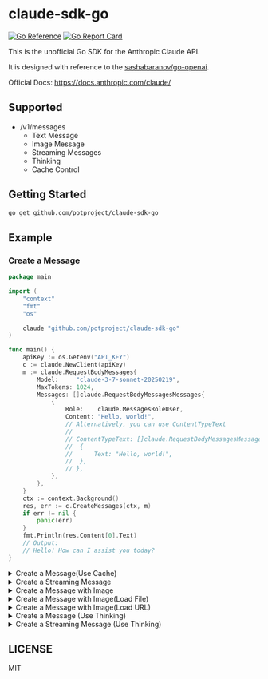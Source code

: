 # claude-sdk-go
[![Go Reference](https://pkg.go.dev/badge/github.com/potproject/claude-sdk-go.svg)](https://pkg.go.dev/github.com/potproject/claude-sdk-go)
[![Go Report Card](https://goreportcard.com/badge/github.com/potproject/claude-sdk-go)](https://goreportcard.com/report/github.com/potproject/claude-sdk-go)

This is the unofficial Go SDK for the Anthropic Claude API.

It is designed with reference to the [sashabaranov/go-openai](https://github.com/sashabaranov/go-openai).

Official Docs: https://docs.anthropic.com/claude/

## Supported
* /v1/messages
  * Text Message
  * Image Message
  * Streaming Messages
  * Thinking
  * Cache Control

## Getting Started
```bash
go get github.com/potproject/claude-sdk-go
```

## Example
### Create a Message
```go
package main

import (
	"context"
	"fmt"
	"os"

	claude "github.com/potproject/claude-sdk-go"
)

func main() {
	apiKey := os.Getenv("API_KEY")
	c := claude.NewClient(apiKey)
	m := claude.RequestBodyMessages{
		Model:     "claude-3-7-sonnet-20250219",
		MaxTokens: 1024,
		Messages: []claude.RequestBodyMessagesMessages{
			{
				Role:    claude.MessagesRoleUser,
				Content: "Hello, world!",
				// Alternatively, you can use ContentTypeText
				//
				// ContentTypeText: []claude.RequestBodyMessagesMessagesContentTypeText{
				// 	{
				// 		Text: "Hello, world!",
				// 	},
				// },
			},
		},
	}
	ctx := context.Background()
	res, err := c.CreateMessages(ctx, m)
	if err != nil {
		panic(err)
	}
	fmt.Println(res.Content[0].Text)
	// Output:
	// Hello! How can I assist you today?
}

```

<details>
<summary>Create a Message(Use Cache)</summary>

### Create a Message(Use Cache)
```go
	apiKey := os.Getenv("API_KEY")
	c := claude.NewClient(apiKey)
	m := claude.RequestBodyMessages{
		Model:     "claude-3-7-sonnet-20250219",
		MaxTokens: 1024,
		SystemTypeText: []claude.RequestBodySystemTypeText{
			claude.UseSystemCacheEphemeral("Please speak in Japanese."),
		},
		Messages: []claude.RequestBodyMessagesMessages{
			{
				Role: claude.MessagesRoleUser,
				ContentTypeText: []claude.RequestBodyMessagesMessagesContentTypeText{
					{
						Text:         "Hello!",
						CacheControl: claude.UseCacheEphemeral(),
					},
				},
			},
		},
	}
	ctx := context.Background()
	res, err := c.CreateMessages(ctx, m)
	if err != nil {
		panic(err)
	}
	fmt.Println(res.Content[0].Text)
	// Output:
	// こんにちは！日本語でお話しましょう。

```

</details>


<details>
<summary>Create a Streaming Message</summary>

### Create a Streaming Message
```go
package main

import (
	"context"
	"errors"
	"fmt"
	"io"
	"os"

	claude "github.com/potproject/claude-sdk-go"
)

func main() {
	apiKey := os.Getenv("API_KEY")
	c := claude.NewClient(apiKey)
	m := claude.RequestBodyMessages{
		Model:     "claude-3-7-sonnet-20250219",
		MaxTokens: 1024,
		Messages: []claude.RequestBodyMessagesMessages{
			{
				Role:    claude.MessagesRoleUser,
				Content: "Hello, world!",
			},
		},
	}
	ctx := context.Background()
	stream, err := c.CreateMessagesStream(ctx, m)
	if err != nil {
		panic(err)
	}
	defer stream.Close()
	for {
		res, err := stream.Recv()
		if errors.Is(err, io.EOF) {
			break
		}
		if err != nil {
			panic(err)
		}
		fmt.Printf("%s", res.Content[0].Text)
	}
	fmt.Println()
	// Output:
	// Hello! How can I assist you today?
	//
}

```

</details>

<details>
<summary>Create a Message with Image</summary>

### Create a Message with Image
```go
package main

import (
	"context"
	"fmt"
	"os"

	claude "github.com/potproject/claude-sdk-go"
)

func main() {
	apiKey := os.Getenv("API_KEY")
	c := claude.NewClient(apiKey)
	m := claude.RequestBodyMessages{
		Model:     "claude-3.7-sonnet-20250219",
		MaxTokens: 1024,
		Messages: []claude.RequestBodyMessagesMessages{
			{
				Role: claude.MessagesRoleUser,
				ContentTypeImage: []claude.RequestBodyMessagesMessagesContentTypeImage{
					{
						Source: claude.RequestBodyMessagesMessagesContentTypeImageSource{
							Type:      "base64",
							MediaType: "image/png",
							Data:      "iVBORw0KG...",
						},
						CacheControl: claude.UseCacheEphemeral(), // Use Propmt Caching. optional
					},
				},
			},
		},
	}
	ctx := context.Background()
	res, err := c.CreateMessages(ctx, m)
	if err != nil {
		panic(err)
	}
	fmt.Println(res.Content[0].Text)
}

```

</details>


<details>
<summary>Create a Message with Image(Load File)</summary>

### Create a Message with Image(Load File)
```go
package main

import (
	"context"
	"fmt"
	"os"

	claude "github.com/potproject/claude-sdk-go"
)

func main() {
	apiKey := os.Getenv("API_KEY")
	c := claude.NewClient(apiKey)
	source, err := claude.TypeImageSourceLoadFile("image.png")
	if err != nil {
		panic(err)
	}
	m := claude.RequestBodyMessages{
		Model:     "claude-3-7-sonnet-20250219",
		MaxTokens: 1024,
		Messages: []claude.RequestBodyMessagesMessages{
			{
				Role: claude.MessagesRoleUser,
				ContentTypeImage: []claude.RequestBodyMessagesMessagesContentTypeImage{
					{
						Source: source,
					},
				},
			},
		},
	}
	ctx := context.Background()
	res, err := c.CreateMessages(ctx, m)
	if err != nil {
		panic(err)
	}
	fmt.Println(res.Content[0].Text)
}

```

</details>


<details>
<summary>Create a Message with Image(Load URL)</summary>

### Create a Message with Image(Load URL)
```go
package main

import (
	"context"
	"fmt"
	"os"

	claude "github.com/potproject/claude-sdk-go"
)

func main() {
	apiKey := os.Getenv("API_KEY")
	c := claude.NewClient(apiKey)
	source, err := claude.TypeImageSourceLoadFile("image.png")
	if err != nil {
		panic(err)
	}
	m := claude.RequestBodyMessages{
		Model:     "claude-3-7-sonnet-20250219",
		MaxTokens: 1024,
		Messages: []claude.RequestBodyMessagesMessages{
			{
				Role: claude.MessagesRoleUser,
				ContentTypeImage: []claude.RequestBodyMessagesMessagesContentTypeImage{
					{
						Source: claude.TypeImageSourceLoadUrl("https://github.com/potproject/claude-sdk-go/blob/main/example/messages_image_file/image.png?raw=true"),
					},
				},
			},
		},
	}
	ctx := context.Background()
	res, err := c.CreateMessages(ctx, m)
	if err != nil {
		panic(err)
	}
	fmt.Println(res.Content[0].Text)
}

```

</details>

<details>
<summary>Create a Message (Use Thinking)</summary>

### Create a Message (Use Thinking)
```go
package main

import (
	"context"
	"fmt"
	"os"

	claude "github.com/potproject/claude-sdk-go"
)

func main() {
	apiKey := os.Getenv("API_KEY")
	c := claude.NewClient(apiKey)
	m := claude.RequestBodyMessages{
		Model:     "claude-3-7-sonnet-20250219",
		MaxTokens: 8192,
		Thinking:  claude.UseThinking(4096),
		Messages: []claude.RequestBodyMessagesMessages{
			{
				Role:    claude.MessagesRoleUser,
				Content: "Hello, world!",
			},
		},
	}
	ctx := context.Background()
	res, err := c.CreateMessages(ctx, m)
	if err != nil {
		panic(err)
	}

	// Output:
	// [thinking] This is a simple "Hello, world!" greeting from the user. It's a common first phrase in programming and also a standard greeting in conversations with AI assistants. I should respond in a friendly and welcoming manner.
	// [text] Hi there! It's nice to meet you. "Hello, world!" is such a classic greeting - it brings back memories of first programming lessons for many! How are you doing today? Is there something specific I can help you with?
	for _, v := range res.Content {
		if v.Type == claude.ResponseBodyMessagesContentTypeThinking {
			fmt.Println("[thinking]", v.Thinking)
		}
		if v.Type == claude.ResponseBodyMessagesContentTypeText {
			fmt.Println("[text]", v.Text)
		}
	}
}

```

</details>

<details>
<summary>Create a Streaming Message (Use Thinking)</summary>

### Create a Streaming Message (Use Thinking)
```go
package main

import (
	"context"
	"errors"
	"fmt"
	"io"
	"os"

	claude "github.com/potproject/claude-sdk-go"
)

func main() {
	apiKey := os.Getenv("API_KEY")
	c := claude.NewClient(apiKey)
	m := claude.RequestBodyMessages{
		Model:     "claude-3-7-sonnet-20250219",
		MaxTokens: 8192,
		Thinking:  claude.UseThinking(4096),
		Messages: []claude.RequestBodyMessagesMessages{
			{
				Role:    claude.MessagesRoleUser,
				Content: "Guess the Earth's population in 2100",
			},
		},
	}
	ctx := context.Background()
	stream, err := c.CreateMessagesStream(ctx, m)
	if err != nil {
		panic(err)
	}
	defer stream.Close()
	streamType := ""
	for {
		res, err := stream.Recv()
		if errors.Is(err, io.EOF) {
			break
		}
		if err != nil {
			panic(err)
		}
		if res.Content[0].Type == claude.ResponseBodyMessagesContentTypeThinking && streamType != claude.ResponseBodyMessagesContentTypeThinking {
			fmt.Println("[thinking]")
			streamType = claude.ResponseBodyMessagesContentTypeThinking
		}
		if res.Content[0].Type == claude.ResponseBodyMessagesContentTypeText && streamType != claude.ResponseBodyMessagesContentTypeText {
			fmt.Println()
			fmt.Println("[text]")
			streamType = claude.ResponseBodyMessagesContentTypeText
		}

		fmt.Printf("%s", res.Content[0].Thinking)
		fmt.Printf("%s", res.Content[0].Text)
	}
	fmt.Println()
}


```

</details>

## LICENSE
MIT